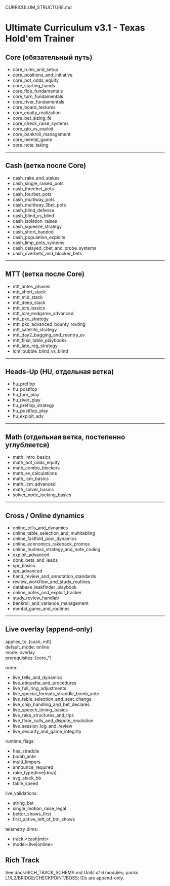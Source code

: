 CURRICULUM_STRUCTURE.md
# Ultimate Curriculum v3.1 - Texas Hold'em Trainer

## Core (обязательный путь)
- core_rules_and_setup
- core_positions_and_initiative
- core_pot_odds_equity
- core_starting_hands
- core_flop_fundamentals
- core_turn_fundamentals
- core_river_fundamentals
- core_board_textures
- core_equity_realization
- core_bet_sizing_fe
- core_check_raise_systems
- core_gto_vs_exploit
- core_bankroll_management
- core_mental_game
- core_note_taking

---

## Cash (ветка после Core)
- cash_rake_and_stakes
- cash_single_raised_pots
- cash_threebet_pots
- cash_fourbet_pots
- cash_multiway_pots
- cash_multiway_3bet_pots
- cash_blind_defense
- cash_blind_vs_blind
- cash_isolation_raises
- cash_squeeze_strategy
- cash_short_handed
- cash_population_exploits
- cash_limp_pots_systems
- cash_delayed_cbet_and_probe_systems
- cash_overbets_and_blocker_bets

---

## MTT (ветка после Core)
- mtt_antes_phases
- mtt_short_stack
- mtt_mid_stack
- mtt_deep_stack
- mtt_icm_basics
- mtt_icm_endgame_advanced
- mtt_pko_strategy
- mtt_pko_advanced_bounty_routing
- mtt_satellite_strategy
- mtt_day2_bagging_and_reentry_ev
- mtt_final_table_playbooks
- mtt_late_reg_strategy
- icm_bubble_blind_vs_blind

---

## Heads-Up (HU, отдельная ветка)
- hu_preflop
- hu_postflop
- hu_turn_play
- hu_river_play
- hu_preflop_strategy
- hu_postflop_play
- hu_exploit_adv

---

## Math (отдельная ветка, постепенно углубляется)
- math_intro_basics
- math_pot_odds_equity
- math_combo_blockers
- math_ev_calculations
- math_icm_basics
- math_icm_advanced
- math_solver_basics
- solver_node_locking_basics

---

## Cross / Online dynamics
- online_tells_and_dynamics
- online_table_selection_and_multitabling
- online_fastfold_pool_dynamics
- online_economics_rakeback_promos
- online_hudless_strategy_and_note_coding
- exploit_advanced
- donk_bets_and_leads
- spr_basics
- spr_advanced
- hand_review_and_annotation_standards
- review_workflow_and_study_routines
- database_leakfinder_playbook
- online_notes_and_exploit_tracker
- study_review_handlab
- bankroll_and_variance_management
- mental_game_and_routines

---

## Live overlay (append-only)
applies_to: [cash, mtt]  
default_mode: online  
mode: overlay  
prerequisites: [core_*]

order:
  - live_tells_and_dynamics
  - live_etiquette_and_procedures
  - live_full_ring_adjustments
  - live_special_formats_straddle_bomb_ante
  - live_table_selection_and_seat_change
  - live_chip_handling_and_bet_declares
  - live_speech_timing_basics
  - live_rake_structures_and_tips
  - live_floor_calls_and_dispute_resolution
  - live_session_log_and_review
  - live_security_and_game_integrity

runtime_flags:
  - has_straddle
  - bomb_ante
  - multi_limpers
  - announce_required
  - rake_type(time|drop)
  - avg_stack_bb
  - table_speed

live_validations:
  - string_bet
  - single_motion_raise_legal
  - bettor_shows_first
  - first_active_left_of_btn_shows

telemetry_dims:
  - track:<cash|mtt>
  - mode:<live|online>

## Rich Track
See docs/RICH_TRACK_SCHEMA.md
Units of 6 modules; packs L1/L2/BRIDGE/CHECKPOINT/BOSS; IDs are append-only.
